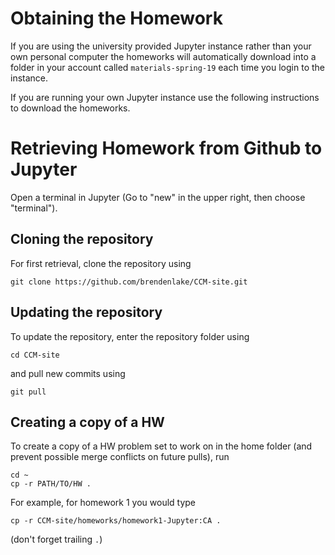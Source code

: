 # Obtaining the Homework

If you are using the university provided Jupyter instance rather than your own personal
computer the homeworks will automatically download into a folder in your account
called `materials-spring-19` each time you login to the instance.

If you are running your own Jupyter instance use the following instructions to download
the homeworks.

# Retrieving Homework from Github to Jupyter

Open a terminal in Jupyter (Go to "new" in the upper right, then choose "terminal").


## Cloning the repository

For first retrieval, clone the repository using

```
git clone https://github.com/brendenlake/CCM-site.git
```

## Updating the repository


To update the repository, enter the repository folder using

```
cd CCM-site
```

and pull new commits using

```
git pull
```

## Creating a copy of a HW

To create a copy of a HW problem set to work on in the home folder (and prevent
possible merge conflicts on future pulls), run

```
cd ~
cp -r PATH/TO/HW .
```

For example, for homework 1 you would type

```
cp -r CCM-site/homeworks/homework1-Jupyter:CA .
```

(don't forget trailing `.`)
